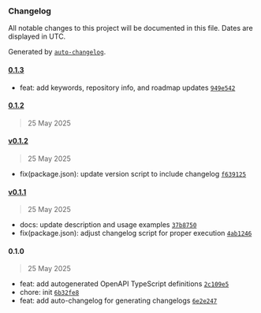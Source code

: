 ### Changelog

All notable changes to this project will be documented in this file. Dates are displayed in UTC.

Generated by [`auto-changelog`](https://github.com/CookPete/auto-changelog).

#### [0.1.3](https://github.com/trulysinclair/xsi-devkit/compare/0.1.2...0.1.3)

- feat: add keywords, repository info, and roadmap updates [`949e542`](https://github.com/trulysinclair/xsi-devkit/commit/949e542d29d26e1d6f6a6c293b83d4b2b75cab65)

#### [0.1.2](https://github.com/trulysinclair/xsi-devkit/compare/v0.1.2...0.1.2)

> 25 May 2025

#### [v0.1.2](https://github.com/trulysinclair/xsi-devkit/compare/v0.1.1...v0.1.2)

> 25 May 2025

- fix(package.json): update version script to include changelog [`f639125`](https://github.com/trulysinclair/xsi-devkit/commit/f63912515504cb0f0a13ac3611dcf64e180385f8)

#### [v0.1.1](https://github.com/trulysinclair/xsi-devkit/compare/0.1.0...v0.1.1)

> 25 May 2025

- docs: update description and usage examples [`37b8750`](https://github.com/trulysinclair/xsi-devkit/commit/37b87503d7d07223850b2e493f2b272302fcad13)
- fix(package.json): adjust changelog script for proper execution [`4ab1246`](https://github.com/trulysinclair/xsi-devkit/commit/4ab1246a20d27c7af72405c58a7704bf78678199)

#### 0.1.0

> 25 May 2025

- feat: add autogenerated OpenAPI TypeScript definitions [`2c109e5`](https://github.com/trulysinclair/xsi-devkit/commit/2c109e58adcd7f8f6635dbd1376ad8a3993673f4)
- chore: init [`6b32fe8`](https://github.com/trulysinclair/xsi-devkit/commit/6b32fe8659939f52d8f5527027667e4ffb362e05)
- feat: add auto-changelog for generating changelogs [`6e2e247`](https://github.com/trulysinclair/xsi-devkit/commit/6e2e24705ab12f22ffa8d50fb08492313f3c5aa2)
